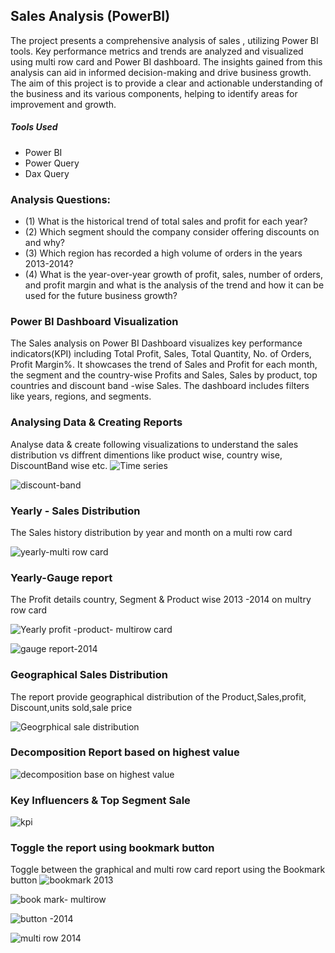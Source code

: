 ## **Sales Analysis (PowerBI)**

The project presents a comprehensive analysis of sales , utilizing Power BI tools. Key performance metrics and trends are analyzed and visualized using multi row card and  Power BI dashboard. The insights gained from this analysis can aid in informed decision-making and drive business growth. The aim of this project is to provide a clear and actionable understanding of the  business and its various components, helping to identify areas for improvement and growth.




##### **Tools Used** ####




*	Power BI
*	Power Query
*	Dax Query

###  **Analysis Questions:**

*   (1) What is the historical trend of total sales and profit for each year?
*   (2) Which segment should the company consider offering discounts on and why?
*   (3) Which region has recorded a high volume of orders in the years 2013-2014?
*   (4) What is the year-over-year growth of profit, sales, number of orders, and profit margin and what is the analysis of the trend and how it can be used for the future business growth?

###  **Power BI Dashboard Visualization** ###

The Sales analysis on  Power BI Dashboard visualizes key performance indicators(KPI) including Total Profit, Sales, Total Quantity, No. of Orders, Profit Margin%. It showcases the trend of Sales and Profit for each month, the segment and the country-wise Profits and Sales, Sales by product, top countries and discount band -wise Sales. The dashboard includes filters like years, regions, and segments.


### **Analysing Data & Creating Reports** ##

Analyse data & create following visualizations to understand the sales distribution vs diffrent dimentions like product wise, country wise, DiscountBand wise
  etc.
![Time series](https://github.com/user-attachments/assets/d3058c99-b8b3-401b-bc71-a7f7c5c07bac)

![discount-band](https://github.com/user-attachments/assets/c5c31403-f722-4f7f-b438-23990305db55)



### **Yearly - Sales Distribution** ##
The Sales history distribution by year and month on a multi row card

![yearly-multi row card ](https://github.com/user-attachments/assets/e59709d4-f7b7-40d7-9dc0-b3e7afc14c43)

### **Yearly-Gauge report** ##
The Profit details country, Segment & Product wise 2013 -2014 on multry row card


![Yearly profit -product- multirow card](https://github.com/user-attachments/assets/74aed713-a2fb-4aa2-945e-93afd7f5e501)

![gauge report-2014](https://github.com/user-attachments/assets/5c733023-8dcc-40a4-8b68-7ae4f49018c5)

### **Geographical Sales Distribution** ##
The report provide geographical distribution of the Product,Sales,profit, Discount,units sold,sale price

![Geogrphical sale distribution](https://github.com/user-attachments/assets/2b9a4c26-397e-4a14-985e-f80fd9056bea)

### **Decomposition Report based on highest value** ##

![decomposition base on highest value](https://github.com/user-attachments/assets/3aaa5fde-5883-4840-9684-156e17462413)

### **Key Influencers & Top Segment Sale** ##

![kpi](https://github.com/user-attachments/assets/2f6d0476-12ff-4165-8aaa-bbf436e17f2f)
### **Toggle the report using bookmark button** ##

Toggle between the graphical and multi row card report using the Bookmark button
![bookmark 2013](https://github.com/user-attachments/assets/f6963412-a8c0-4b2c-accf-01eb09bf03e5)

![book mark- multirow](https://github.com/user-attachments/assets/1ab0d58c-5004-4bf4-9e43-91d589b6869d)

![button -2014](https://github.com/user-attachments/assets/c1aa5e74-a3b0-4d26-a2ca-d58fcc0a49d6)

![multi row 2014](https://github.com/user-attachments/assets/6a8acd07-163d-4a82-bc8a-9ac563d1aca4)


